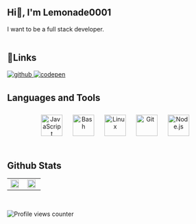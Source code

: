 ## Hi👋, I'm Lemonade0001
I want to be a full stack developer.  
<br/>

## 🔗Links  
<a href="https://github.com/Lemonade0001" target="_blank">
<img src=https://img.shields.io/badge/github-%2324292e.svg?&style=for-the-badge&logo=github&logoColor=white alt=github style="margin-bottom: 5px;" />
</a>
<a href="https://codepen.com/lemonade0001" target="_blank">
<img src=https://img.shields.io/badge/codepen-%23131417.svg?&style=for-the-badge&logo=codepen&logoColor=white alt=codepen style="margin-bottom: 5px;" />
</a>  

<br/>  

## Languages and Tools  
<div align="center">  
<img style="margin: 10px" src="https://profilinator.rishav.dev/skills-assets/javascript-original.svg" alt="JavaScript" height="50" />  
<img style="margin: 10px" src="https://profilinator.rishav.dev/skills-assets/gnu_bash-icon.svg" alt="Bash" height="50" />  
<img style="margin: 10px" src="https://profilinator.rishav.dev/skills-assets/linux-original.svg" alt="Linux" height="50" />  
<img style="margin: 10px" src="https://profilinator.rishav.dev/skills-assets/git-scm-icon.svg" alt="Git" height="50" />  
<img style="margin: 10px" src="https://profilinator.rishav.dev/skills-assets/nodejs-original-wordmark.svg" alt="Node.js" height="50" />  
</div>  

<br/>  

## Github Stats  
<table><tr><td valign="top" width="50%">
<img src="https://github-readme-stats.vercel.app/api?username=Lemonade0001&show_icons=true&count_private=true&hide_border=true" align="left" style="width: 90%" />
</td><td valign="top" width="50%">
<img src="https://github-readme-stats.vercel.app/api/top-langs/?username=Lemonade0001&hide_border=true&layout=compact" align="left" style="width: 90%" />
</td></tr></table> 
<br/>  

![Profile views counter](https://komarev.com/ghpvc/?username=Lemonade0001&&style=flat-square) 
